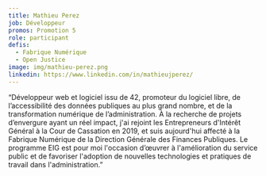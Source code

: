 ```yaml
---
title: Mathieu Perez
job: Développeur
promos: Promotion 5
role: participant
defis:
  - Fabrique Numérique
  - Open Justice
image: img/mathieu-perez.png
linkedin: https://www.linkedin.com/in/mathieujperez/
---
```

“Développeur web et logiciel issu de 42, promoteur du logiciel libre, de l’accessibilité des données publiques au plus grand nombre, et de la transformation numérique de l’administration. À la recherche de projets d’envergure ayant un réel impact, j'ai rejoint les Entrepreneurs d'Intérêt Général à la Cour de Cassation en 2019, et suis aujourd'hui affecté à la Fabrique Numérique de la Direction Générale des Finances Publiques. Le programme EIG est pour moi l'occasion d’œuvrer à l'amélioration du service public et de favoriser l'adoption de nouvelles technologies et pratiques de travail dans l'administration.”
